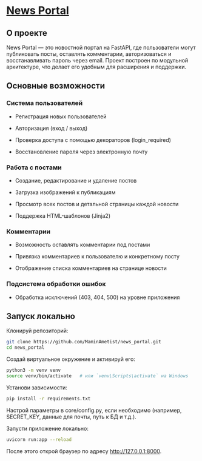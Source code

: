 # [News Portal](news-portal-g4hu.onrender.com)

## О проекте

News Portal — это новостной портал на FastAPI, где пользователи могут публиковать посты, оставлять комментарии, авторизоваться и восстанавливать пароль через email.
Проект построен по модульной архитектуре, что делает его удобным для расширения и поддержки.

## Основные возможности
### Система пользователей

- Регистрация новых пользователей

- Авторизация (вход / выход)

- Проверка доступа с помощью декораторов (login_required)

- Восстановление пароля через электронную почту

### Работа с постами

- Создание, редактирование и удаление постов

- Загрузка изображений к публикациям

- Просмотр всех постов и детальной страницы каждой новости

- Поддержка HTML-шаблонов (Jinja2)

### Комментарии

- Возможность оставлять комментарии под постами

- Привязка комментариев к пользователю и конкретному посту

- Отображение списка комментариев на странице новости

### Подсистема обработки ошибок

- Обработка исключений (403, 404, 500) на уровне приложения


## Запуск локально

Клонируй репозиторий:

```bash
git clone https://github.com/MaminAmetist/news_portal.git
cd news_portal

```

Создай виртуальное окружение и активируй его:
```bash
python3 -m venv venv
source venv/bin/activate   # или `venv\Scripts\activate` на Windows
```

Установи зависимости:
```bash
pip install -r requirements.txt
```

Настрой параметры в core/config.py, если необходимо (например, SECRET_KEY, данные для почты, путь к БД и т.д.).

Запусти приложение локально:

```bash
uvicorn run:app --reload
```

После этого открой браузер по адресу http://127.0.0.1:8000.